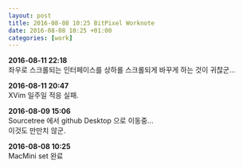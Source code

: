 ```yaml
---
layout: post
title: 2016-08-08 10:25 BitPixel Worknote
date: 2016-08-08 10:25 +01:00
categories: [work]
---
```

**2016-08-11 22:18**        
좌우로 스크롤되는 인터페이스를 상하롤 스크롤되게 바꾸게 하는 것이 귀찮군...     

**2016-08-11 20:47**        
XVim 일주일 적응 실패.     

**2016-08-09 15:06**        
Sourcetree 에서 github Desktop 으로 이동중...      
이것도 만만치 않군.     

**2016-08-08 10:25**        
MacMini set 완료      
